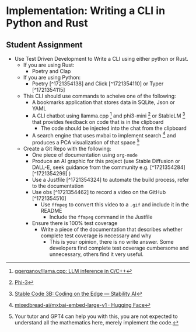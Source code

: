 # Implementation: Writing a CLI in Python and Rust


## Student Assignment


- Use Test Driven Development to Write a CLI using either python or Rust.
    - If you are using Rust:
       - Poetry and Clap
    - If you are using Python:
        - Poetry [^1721354138] and Click [^1721354110] or Typer [^1721354115]
    - This CLI should use commands to acheive one of the following:
        - A bookmarks application that stores data in SQLite, Json or YAML
        - A CLI chatbot using llamma.cpp [^1721354768] and phi3-mini [^1721354787] or StableLM [^1721354840] that provides feedback on code that is in the clipboard
            - The code should be injected into the chat from the clipboard
        - A search engine that uses mxbai to implement search [^1721354908] and produces a PCA visualization of that space [^1721354926]
    - Create a Git Repo with the following:
        - One piece of documentation using `org-mode`
        - Produce an AI graphic for this project (use Stable Diffusion or DALL-E, seek guidance from the community e.g. [^1721354284]  [^1721354299] )
        - Use a Justfile [^1721354324] to automate the build process, refer to the documentation
        - Use obs [^1721354462] to record a video on the GitHub [^1721354510]
            - Use `ffmpeg` to convert this video to a `.gif` and include it in the README
                - Include the `ffmpeg` command in the Justfile
        - Ensure there is 100% test coverage
            - Write a piece of the documentation that describes whether complete test coverage is necessary and why
                - This is your opinion, there is no write answer. Some developers find complete test coverage cumbersome and unnecessary, others find it very useful.




[^1721354768]: [ggerganov/llama.cpp: LLM inference in C/C++](https://github.com/ggerganov/llama.cpp)
[^1721354787]: [Phi-3](https://huggingface.co/docs/transformers/main/model_doc/phi3)
[^1721354840]: [Stable Code 3B: Coding on the Edge — Stability AI](https://stability.ai/news/stable-code-2024-llm-code-completion-release)
[^1721354908]: [mixedbread-ai/mxbai-embed-large-v1 · Hugging Face](https://huggingface.co/mixedbread-ai/mxbai-embed-large-v1)
[^1721354926]: Your tutor and GPT4 can help you with this, you are not expected to understand all the mathematics here, merely implement the code.
